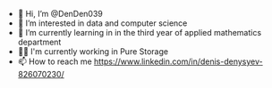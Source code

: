 - 👋 Hi, I’m @DenDen039
- 👀 I’m interested in data and computer science 
- 🌱 I’m currently learning in  in the third year of applied mathematics department
- 👨‍💻 I'm currently working in Pure Storage
- 📫 How to reach me https://www.linkedin.com/in/denis-denysyev-826070230/

